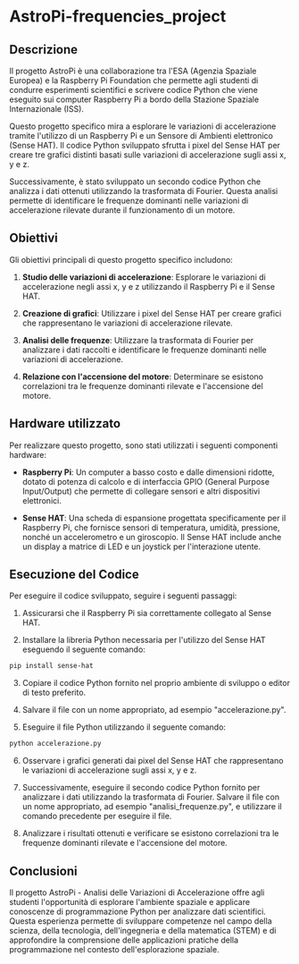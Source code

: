 # AstroPi-frequencies_project

## Descrizione

Il progetto AstroPi è una collaborazione tra l'ESA (Agenzia Spaziale Europea) e la Raspberry Pi Foundation che permette agli studenti di condurre esperimenti scientifici e scrivere codice Python che viene eseguito sui computer Raspberry Pi a bordo della Stazione Spaziale Internazionale (ISS).

Questo progetto specifico mira a esplorare le variazioni di accelerazione tramite l'utilizzo di un Raspberry Pi e un Sensore di Ambienti elettronico (Sense HAT). Il codice Python sviluppato sfrutta i pixel del Sense HAT per creare tre grafici distinti basati sulle variazioni di accelerazione sugli assi x, y e z.

Successivamente, è stato sviluppato un secondo codice Python che analizza i dati ottenuti utilizzando la trasformata di Fourier. Questa analisi permette di identificare le frequenze dominanti nelle variazioni di accelerazione rilevate durante il funzionamento di un motore.

## Obiettivi

Gli obiettivi principali di questo progetto specifico includono:

1. **Studio delle variazioni di accelerazione**: Esplorare le variazioni di accelerazione negli assi x, y e z utilizzando il Raspberry Pi e il Sense HAT.

2. **Creazione di grafici**: Utilizzare i pixel del Sense HAT per creare grafici che rappresentano le variazioni di accelerazione rilevate.

3. **Analisi delle frequenze**: Utilizzare la trasformata di Fourier per analizzare i dati raccolti e identificare le frequenze dominanti nelle variazioni di accelerazione.

4. **Relazione con l'accensione del motore**: Determinare se esistono correlazioni tra le frequenze dominanti rilevate e l'accensione del motore.

## Hardware utilizzato

Per realizzare questo progetto, sono stati utilizzati i seguenti componenti hardware:

- **Raspberry Pi**: Un computer a basso costo e dalle dimensioni ridotte, dotato di potenza di calcolo e di interfaccia GPIO (General Purpose Input/Output) che permette di collegare sensori e altri dispositivi elettronici.

- **Sense HAT**: Una scheda di espansione progettata specificamente per il Raspberry Pi, che fornisce sensori di temperatura, umidità, pressione, nonché un accelerometro e un giroscopio. Il Sense HAT include anche un display a matrice di LED e un joystick per l'interazione utente.

## Esecuzione del Codice

Per eseguire il codice sviluppato, seguire i seguenti passaggi:

1. Assicurarsi che il Raspberry Pi sia correttamente collegato al Sense HAT.

2. Installare la libreria Python necessaria per l'utilizzo del Sense HAT eseguendo il seguente comando:

```bash
pip install sense-hat
```

3. Copiare il codice Python fornito nel proprio ambiente di sviluppo o editor di testo preferito.

4. Salvare il file con un nome appropriato, ad esempio "accelerazione.py".

5. Eseguire il file Python utilizzando il seguente comando:

```bash
python accelerazione.py
```

6. Osservare i grafici generati dai pixel del Sense HAT che rappresentano le variazioni di accelerazione sugli assi x, y e z.

7. Successivamente, eseguire il secondo codice Python fornito per analizzare i dati utilizzando la trasformata di Fourier. Salvare il file con un nome appropriato, ad esempio "analisi_frequenze.py", e utilizzare il comando precedente per eseguire il file.

8. Analizzare i risultati ottenuti e verificare se esistono correlazioni tra le frequenze dominanti rilevate e l'accensione del motore.

## Conclusioni

Il progetto AstroPi - Analisi delle Variazioni di Accelerazione offre agli studenti l'opportunità di esplorare l'ambiente spaziale e applicare conoscenze di programmazione Python per analizzare dati scientifici. Questa esperienza permette di sviluppare competenze nel campo della scienza, della tecnologia, dell'ingegneria e della matematica (STEM) e di approfondire la comprensione delle applicazioni pratiche della programmazione nel contesto dell'esplorazione spaziale.
